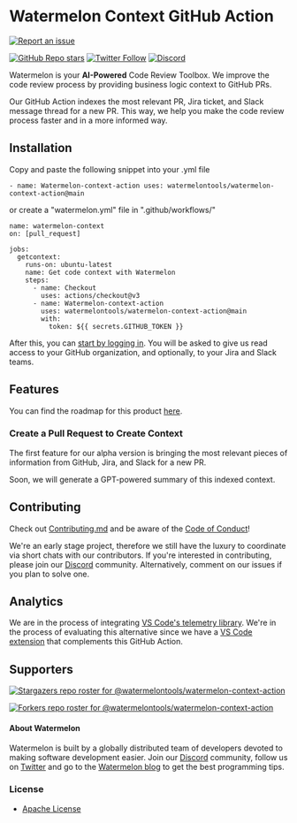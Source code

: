 # Watermelon Context GitHub Action

[![Report an issue](https://img.shields.io/badge/-Report%20an%20issue-critical)](https://github.com/watermelontools/watermelon-context-action/issues/new)

[![GitHub Repo stars](https://img.shields.io/github/stars/watermelontools/watermelon-extension?style=flat-square)](https://github.com/watermelontools/watermelon-context-action/stargazers)
[![Twitter Follow](https://img.shields.io/twitter/follow/WatermelonTools?style=flat-square)](https://twitter.com/intent/follow?screen_name=WatermelonTools)
[![Discord](https://img.shields.io/discord/933846506438541492?style=flat-square)](https://discord.com/invite/H4AE6b9442)

Watermelon is your **AI-Powered** Code Review Toolbox. We improve the code review process by providing business logic context to GitHub PRs. 

Our GitHub Action indexes the most relevant PR, Jira ticket, and Slack message thread for a new PR. This way, we help you make the code review process faster and in a more informed way. 

## Installation
Copy and paste the following snippet into your .yml file

`- name: Watermelon-context-action
  uses: watermelontools/watermelon-context-action@main`

or create a "watermelon.yml" file in ".github/workflows/"
```
name: watermelon-context
on: [pull_request]

jobs:
  getcontext:
    runs-on: ubuntu-latest
    name: Get code context with Watermelon
    steps:
      - name: Checkout
        uses: actions/checkout@v3
      - name: Watermelon-context-action
        uses: watermelontools/watermelon-context-action@main
        with:
          token: ${{ secrets.GITHUB_TOKEN }}
```

After this, you can [start by logging in](https://app.watermelontools.com). You will be asked to give us read access to your GitHub organization, and optionally, to your Jira and Slack teams. 

## Features
You can find the roadmap for this product [here](https://github.com/orgs/watermelontools/projects/2/views/1). 

### Create a Pull Request to Create Context
The first feature for our alpha version is bringing the most relevant pieces of information from GitHub, Jira, and Slack for a new PR. 

Soon, we will generate a GPT-powered summary of this indexed context.

## Contributing
Check out [Contributing.md](CONTRIBUTING.md) and be aware of the [Code of Conduct](CODE_OF_CONDUCT.md)!

We're an early stage project, therefore we still have the luxury to coordinate via short chats with our contributors. If you're interested in contributing, please join our [Discord](https://discord.com/invite/H4AE6b9442) community.
Alternatively, comment on our issues if you plan to solve one.

## Analytics
We are in the process of integrating [VS Code's telemetry library](https://github.com/microsoft/vscode-extension-telemetry). We're in the process of evaluating this alternative since we have a [VS Code extension](https://github.com/watermelontools/watermelon-extension) that complements this GitHub Action. 
## Supporters
[![Stargazers repo roster for @watermelontools/watermelon-context-action](https://reporoster.com/stars/watermelontools/watermelon-context-action)](https://github.com/watermelontools/watermelon-context-action/stargazers)

[![Forkers repo roster for @watermelontools/watermelon-context-action](https://reporoster.com/forks/watermelontools/watermelon-context-action)](https://github.com/watermelontools/watermelon-context-action/network/members)

#### About Watermelon

Watermelon is built by a globally distributed team of developers devoted to making software development easier. Join our [Discord](https://discord.com/invite/H4AE6b9442) community, follow us on [Twitter](https://twitter.com/WatermelonTools) and go to the [Watermelon blog](https://watermelon.tools/blog/blog) to get the best programming tips.

### License

- [Apache License](license.md)
